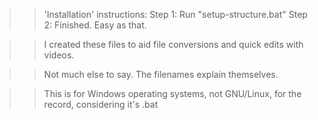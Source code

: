 >>	'Installation' instructions:
	 Step 1: Run "setup-structure.bat"
	 Step 2: Finished. Easy as that.

>>	I created these files to aid file conversions and quick edits with videos.

>>	Not much else to say. The filenames explain themselves.

>>	This is for Windows operating systems, not GNU/Linux, for the record, considering it's .bat